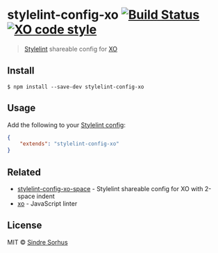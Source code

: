# stylelint-config-xo [![Build Status](https://travis-ci.org/sindresorhus/stylelint-config-xo.svg?branch=master)](https://travis-ci.org/sindresorhus/stylelint-config-xo) [![XO code style](https://img.shields.io/badge/code_style-XO-5ed9c7.svg)](https://github.com/sindresorhus/xo)

> [Stylelint](https://stylelint.io) shareable config for [XO](https://github.com/sindresorhus/xo)


## Install

```
$ npm install --save-dev stylelint-config-xo
```


## Usage

Add the following to your [Stylelint config](https://stylelint.io/user-guide/configuration/):

```json
{
	"extends": "stylelint-config-xo"
}
```


## Related

- [stylelint-config-xo-space](https://github.com/sindresorhus/stylelint-config-xo-space) - Stylelint shareable config for XO with 2-space indent
- [xo](https://github.com/sindresorhus/xo) - JavaScript linter


## License

MIT © [Sindre Sorhus](https://sindresorhus.com)
